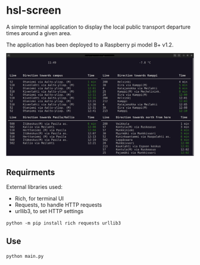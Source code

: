 # hsl-screen

A simple terminal application to display the local public transport departure times around a given area.

The application has been deployed to a Raspberry pi model B+ v1.2.

![Screenshot](hsl-screen-screenshot.png)

## Requirments

External libraries used:
 - Rich, for terminal UI
 - Requests, to handle HTTP requests
 - urllib3, to set HTTP settings

`python -m pip install rich requests urllib3`

## Use

`python main.py`

